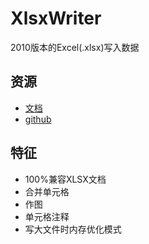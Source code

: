 # XlsxWriter

2010版本的Excel(.xlsx)写入数据

## 资源

* [文档](https://xlsxwriter.readthedocs.io/)
* [github](https://github.com/jmcnamara/XlsxWriter)

## 特征

* 100%兼容XLSX文档
* 合并单元格
* 作图
* 单元格注释
* 写大文件时内存优化模式
